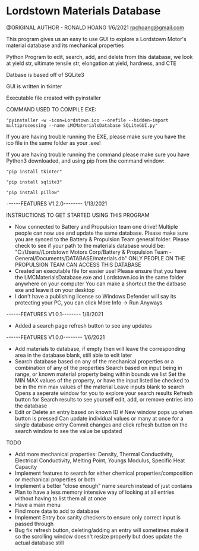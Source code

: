 # Lordstown Materials Database

 @ORIGINAL AUTHOR - RONALD HOANG 1/6/2021 rpchoang@gmail.com

 This program gives us an easy to use GUI to explore a Lordstown Motor's material database and its mechanical properties
 
 Python Program to edit, search, add, and delete from this database, we look at yield str, ultimate tensile str, elongation at yield, hardness, and CTE
 
 Datbase is based off of SQLite3
 
 GUI is written in tkinter
 
 Executable file created with pyinstaller

 COMMAND USED TO COMPILE EXE: 
 
	"pyinstaller -w -icon=Lordstown.ico --onefile --hidden-import multiprocessing --name LMCMaterialsDatabase SQLiteGUI.py"
	
 If you are having trouble running the EXE, please make sure you have the ico file in the same folder as your .exe!
 
 If you are having trouble running the command please make sure you have Python3 downloaded, and using pip from the command window:
	
	"pip install tkinter"
	
	"pip install sqlite3"
	
	"pip install pillow"


 ------FEATURES V1.2.0-------- 	1/13/2021
 
 INSTRUCTIONS TO GET STARTED USING THIS PROGRAM
	
 - Now connected to Battery and Propulsion team one drive! Multiple people can now use and update the same database. 
 		Please make sure you are synced to the Battery & Propulsion Team general folder. Please check to see if your path to the materials database would be:
 		"C:/Users/<YOUR USENAME>/Lordstown Motors Corp/Battery & Propulsion Team - General/Documents/DATABASE/materials.db"
 		ONLY PEOPLE ON THE PROPULSION TEAM CAN ACCESS THIS DATABASE
 - Created an executable file for easier use! Please ensure that you have the LMCMaterialsDatabase.exe and Lordstown.ico in the same folder anywhere on your computer
 		You can make a shortcut the the datbase exe and leave it on your desktop
 - I don't have a publishing license so Windows Defender will say its protecting your PC, you can click More Info -> Run Anyways

 ------FEATURES V1.0.1--------
 	1/8/2021
	
 - Added a search page refresh button to see any updates

  ------FEATURES V1.0.0--------
  	1/6/2021
	
 - Add materials to database, if empty then will leave the corresponding area in the database blank, still able to edit later
 - Search database based on any of the mechanical properties or a combination of any of the properties 
 		Search based on input being in range, or known material property being within bounds we list
 		Set the MIN MAX values of the property, or have the input listed be checked to be in the min max values of the material
 		Leave inputs blank to search 
 		Opens a seperate window for you to explore your search results
 		Refresh button for Search results to see yourself edit, add, or remove entries into the database
 - Edit or Delete an entry based on known ID #
 		New window pops up when button is pressed 
 		Can update individual values or many at once for a single database entry
 		Commit changes and click refresh button on the search window to see the value be updated

 TODO
 - Add more mechanical properties: Density, Thermal Conductivity, Electrical Conductivity, Melting Point, Youngs Modulus, Specific Heat Capacity
 - Implement features to search for either chemical properties/composition or mechanical properties or both
 - Implement a better "close enough" name search instead of just contains
 - Plan to have a less memory intensive way of looking at all entries without having to list them all at once
 - Have a main menu
 - Find more data to add to database
 - Implement Entry box sanity checkers to ensure only correct input is passed through
 - Bug fix refresh button, deleting/adding an entry will sometimes make it so the scrolling window doesn't resize properly but does update the actual database still
